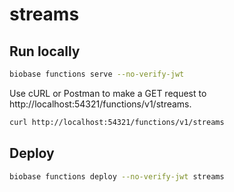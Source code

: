 # streams

## Run locally

```bash
biobase functions serve --no-verify-jwt
```

Use cURL or Postman to make a GET request to http://localhost:54321/functions/v1/streams.

```bash
curl http://localhost:54321/functions/v1/streams
```

## Deploy

```bash
biobase functions deploy --no-verify-jwt streams
```
